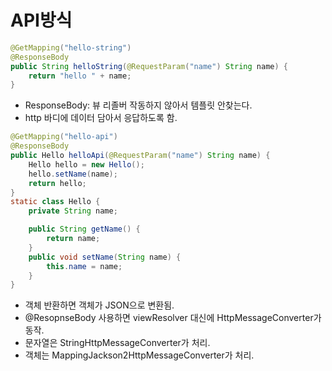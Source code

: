 # API방식
```java
@GetMapping("hello-string")
@ResponseBody
public String helloString(@RequestParam("name") String name) {
    return "hello " + name;
}
```
* ResponseBody: 뷰 리졸버 작동하지 않아서 템플릿 안찾는다. 
* http 바디에 데이터 담아서 응답하도록 함.

```java
@GetMapping("hello-api")
@ResponseBody
public Hello helloApi(@RequestParam("name") String name) {
    Hello hello = new Hello();
    hello.setName(name);
    return hello;
}
static class Hello {
    private String name;

    public String getName() {
        return name;
    }
    public void setName(String name) {
        this.name = name;
    }
}
```
* 객체 반환하면 객체가 JSON으로 변환됨.
* @ResopnseBody 사용하면 viewResolver 대신에 HttpMessageConverter가 동작.
* 문자열은 StringHttpMessageConverter가 처리.
* 객체는 MappingJackson2HttpMessageConverter가 처리.
